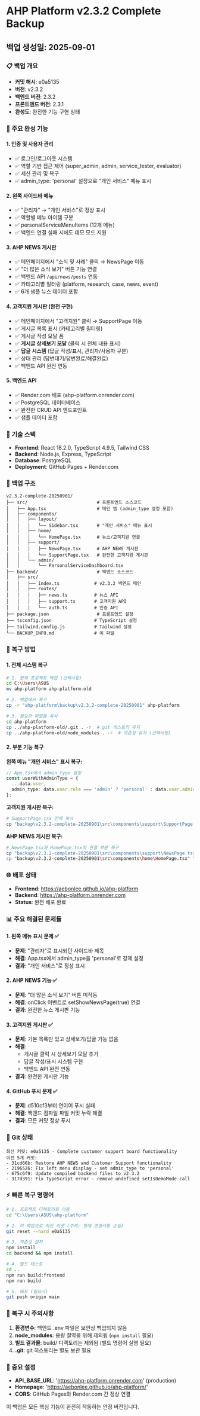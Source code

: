 # AHP Platform v2.3.2 Complete Backup
## 백업 생성일: 2025-09-01

### 📋 백업 개요
- **커밋 해시**: e0a5135
- **버전**: v2.3.2 
- **백엔드 버전**: 2.3.2
- **프론트엔드 버전**: 2.3.1
- **완성도**: 완전한 기능 구현 상태

### 🎯 주요 완성 기능

#### 1. 인증 및 사용자 관리
- ✅ 로그인/로그아웃 시스템
- ✅ 역할 기반 접근 제어 (super_admin, admin, service_tester, evaluator)
- ✅ 세션 관리 및 복구
- ✅ admin_type: 'personal' 설정으로 "개인 서비스" 메뉴 표시

#### 2. 왼쪽 사이드바 메뉴
- ✅ "관리자" → "개인 서비스"로 정상 표시
- ✅ 역할별 메뉴 아이템 구분
- ✅ personalServiceMenuItems (12개 메뉴)
- ✅ 백엔드 연결 실패 시에도 데모 모드 지원

#### 3. AHP NEWS 게시판
- ✅ 메인페이지에서 "소식 및 사례" 클릭 → NewsPage 이동
- ✅ "더 많은 소식 보기" 버튼 기능 연결
- ✅ 백엔드 API `/api/news/posts` 연동
- ✅ 카테고리별 필터링 (platform, research, case, news, event)
- ✅ 6개 샘플 뉴스 데이터 포함

#### 4. 고객지원 게시판 (완전 구현)
- ✅ 메인페이지에서 "고객지원" 클릭 → SupportPage 이동
- ✅ 게시글 목록 표시 (카테고리별 필터링)
- ✅ 게시글 작성 모달 폼
- ✅ **게시글 상세보기 모달** (클릭 시 전체 내용 표시)
- ✅ **답글 시스템** (답글 작성/표시, 관리자/사용자 구분)
- ✅ 상태 관리 (답변대기/답변완료/해결완료)
- ✅ 백엔드 API 완전 연동

#### 5. 백엔드 API
- ✅ Render.com 배포 (ahp-platform.onrender.com)
- ✅ PostgreSQL 데이터베이스
- ✅ 완전한 CRUD API 엔드포인트
- ✅ 샘플 데이터 포함

### 🔧 기술 스택
- **Frontend**: React 18.2.0, TypeScript 4.9.5, Tailwind CSS
- **Backend**: Node.js, Express, TypeScript
- **Database**: PostgreSQL
- **Deployment**: GitHub Pages + Render.com

### 📁 백업 구조
```
v2.3.2-complete-20250901/
├── src/                          # 프론트엔드 소스코드
│   ├── App.tsx                   # 메인 앱 (admin_type 설정 포함)
│   ├── components/
│   │   ├── layout/
│   │   │   └── Sidebar.tsx       # "개인 서비스" 메뉴 표시
│   │   ├── home/
│   │   │   └── HomePage.tsx      # 뉴스/고객지원 연결
│   │   ├── support/
│   │   │   ├── NewsPage.tsx      # AHP NEWS 게시판
│   │   │   └── SupportPage.tsx   # 완전한 고객지원 게시판
│   │   └── admin/
│   │       └── PersonalServiceDashboard.tsx
├── backend/                      # 백엔드 소스코드
│   ├── src/
│   │   ├── index.ts             # v2.3.2 백엔드 메인
│   │   ├── routes/
│   │   │   ├── news.ts          # 뉴스 API
│   │   │   ├── support.ts       # 고객지원 API
│   │   │   └── auth.ts          # 인증 API
├── package.json                  # 프론트엔드 설정
├── tsconfig.json                # TypeScript 설정
├── tailwind.config.js           # Tailwind 설정
└── BACKUP_INFO.md               # 이 파일
```

### 🚀 복구 방법

#### 1. 전체 시스템 복구
```bash
# 1. 현재 프로젝트 백업 (선택사항)
cd C:\Users\ASUS
mv ahp-platform ahp-platform-old

# 2. 백업에서 복구
cp -r "ahp-platform\backup\v2.3.2-complete-20250901" ahp-platform

# 3. 필요한 파일들 복사
cd ahp-platform
cp ../ahp-platform-old/.git . -r  # git 히스토리 유지
cp ../ahp-platform-old/node_modules . -r  # 의존성 유지 (선택사항)
```

#### 2. 부분 기능 복구

**왼쪽 메뉴 "개인 서비스" 표시 복구:**
```typescript
// App.tsx에서 admin_type 설정
const userWithAdminType = {
  ...data.user,
  admin_type: data.user.role === 'admin' ? 'personal' : data.user.admin_type
};
```

**고객지원 게시판 복구:**
```bash
# SupportPage.tsx 전체 복사
cp "backup\v2.3.2-complete-20250901\src\components\support\SupportPage.tsx" "src\components\support\"
```

**AHP NEWS 게시판 복구:**
```bash
# NewsPage.tsx와 HomePage.tsx의 연결 부분 복구
cp "backup\v2.3.2-complete-20250901\src\components\support\NewsPage.tsx" "src\components\support\"
cp "backup\v2.3.2-complete-20250901\src\components\home\HomePage.tsx" "src\components\home\"
```

### 🌐 배포 상태
- **Frontend**: https://aebonlee.github.io/ahp-platform
- **Backend**: https://ahp-platform.onrender.com
- **Status**: 완전 배포 완료

### 📊 주요 해결된 문제들

#### 1. 왼쪽 메뉴 표시 문제 ✅
- **문제**: "관리자"로 표시되던 사이드바 제목
- **해결**: App.tsx에서 admin_type을 'personal'로 강제 설정
- **결과**: "개인 서비스"로 정상 표시

#### 2. AHP NEWS 기능 ✅  
- **문제**: "더 많은 소식 보기" 버튼 미작동
- **해결**: onClick 이벤트로 setShowNewsPage(true) 연결
- **결과**: 완전한 뉴스 게시판 기능

#### 3. 고객지원 게시판 ✅
- **문제**: 기본 목록만 있고 상세보기/답글 기능 없음
- **해결**: 
  - 게시글 클릭 시 상세보기 모달 추가
  - 답글 작성/표시 시스템 구현
  - 백엔드 API 완전 연동
- **결과**: 완전한 게시판 기능

#### 4. GitHub 푸시 문제 ✅
- **문제**: d510cf3부터 연이어 푸시 실패
- **해결**: 백엔드 컴파일 파일 커밋 누락 해결
- **결과**: 모든 커밋 정상 푸시

### 🔄 Git 상태
```
최신 커밋: e0a5135 - Complete customer support board functionality
이전 5개 커밋:
- 31cd66b: Restore AHP NEWS and Customer Support functionality  
- 2196526: Fix left menu display - set admin_type to 'personal'
- 675c6f9: Update compiled backend files to v2.3.2
- 317d391: Fix TypeScript error - remove undefined setIsDemoMode call
```

### ⚡ 빠른 복구 명령어
```bash
# 1. 프로젝트 디렉토리로 이동
cd "C:\Users\ASUS\ahp-platform"

# 2. 이 백업으로 하드 리셋 (주의: 현재 변경사항 손실)
git reset --hard e0a5135

# 3. 의존성 설치
npm install
cd backend && npm install

# 4. 빌드 테스트
cd ..
npm run build:frontend
npm run build

# 5. 배포 (필요시)
git push origin main
```

### 📝 복구 시 주의사항
1. **환경변수**: 백엔드 .env 파일은 보안상 백업되지 않음
2. **node_modules**: 용량 절약을 위해 제외됨 (`npm install` 필요)
3. **빌드 결과물**: build/ 디렉토리는 제외됨 (빌드 명령어 실행 필요)
4. **.git**: git 히스토리는 별도 보관 필요

### 🔗 중요 설정
- **API_BASE_URL**: 'https://ahp-platform.onrender.com' (production)
- **Homepage**: 'https://aebonlee.github.io/ahp-platform/'
- **CORS**: GitHub Pages와 Render.com 간 정상 연결

이 백업은 모든 핵심 기능이 완전히 작동하는 안정 버전입니다.